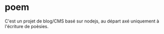 poem
====
C'est un projet de blog/CMS basé sur nodejs, au départ axé uniquement à l'écriture de poèsies.


